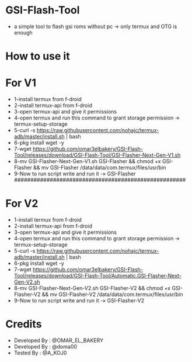 # GSI-Flash-Tool
- a simple tool to flash gsi roms without pc -> only termux and OTG is enough

# How to use it 
# For V1
- 1-install termux from f-droid
- 2-install termux-api from f-droid
- 3-open termux-api and give it permissions
- 4-open termux and run this command to grant storage permission -> termux-setup-storage
- 5-curl -s https://raw.githubusercontent.com/nohajc/termux-adb/master/install.sh | bash
- 6-pkg install wget -y
- 7-wget https://github.com/omar3elbakery/GSI-Flash-Tool/releases/download/GSI-Flash-Tool/GSI-Flasher-Next-Gen-V1.sh
- 8-mv GSI-Flasher-Next-Gen-V1.sh GSI-Flasher && chmod +x GSI-Flasher && mv GSI-Flasher /data/data/com.termux/files/usr/bin
- 9-Now to run script write and run it -» GSI-Flasher
#####################################################
# For V2
- 1-install termux from f-droid
- 2-install termux-api from f-droid
- 3-open termux-api and give it permissions
- 4-open termux and run this command to grant storage permission -> termux-setup-storage
- 5-curl -s https://raw.githubusercontent.com/nohajc/termux-adb/master/install.sh | bash
- 6-pkg install wget -y
- 7-wget https://github.com/omar3elbakery/GSI-Flash-Tool/releases/download/GSI-Flash-Tool/Automatic.GSI-Flasher-Next-Gen-V2.sh
- 8-mv GSI-Flasher-Next-Gen-V2.sh GSI-Flasher-V2 && chmod +x GSI-Flasher-V2 && mv GSI-Flasher-V2 /data/data/com.termux/files/usr/bin
- 9-Now to run script write and run it -» GSI-Flasher-V2
# Credits 
- Developed By : @OMAR_EL_BAKERY
- Developed By : @doma00
- Tested By : @A_KOJ0
